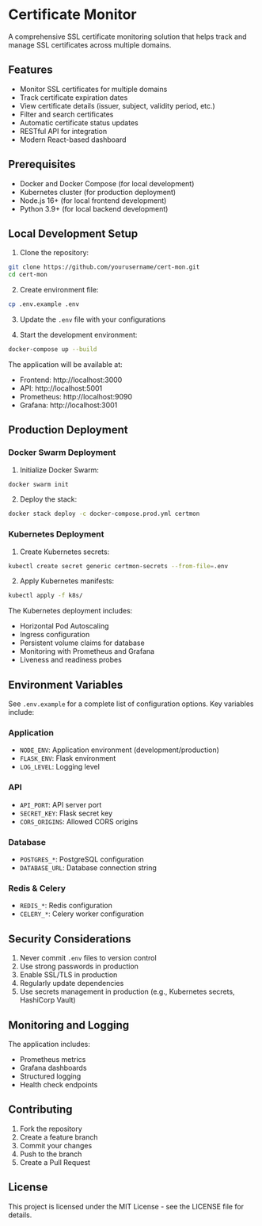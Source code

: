 # Certificate Monitor

A comprehensive SSL certificate monitoring solution that helps track and manage SSL certificates across multiple domains.

## Features

- Monitor SSL certificates for multiple domains
- Track certificate expiration dates
- View certificate details (issuer, subject, validity period, etc.)
- Filter and search certificates
- Automatic certificate status updates
- RESTful API for integration
- Modern React-based dashboard

## Prerequisites

- Docker and Docker Compose (for local development)
- Kubernetes cluster (for production deployment)
- Node.js 16+ (for local frontend development)
- Python 3.9+ (for local backend development)

## Local Development Setup

1. Clone the repository:
```bash
git clone https://github.com/yourusername/cert-mon.git
cd cert-mon
```

2. Create environment file:
```bash
cp .env.example .env
```

3. Update the `.env` file with your configurations

4. Start the development environment:
```bash
docker-compose up --build
```

The application will be available at:
- Frontend: http://localhost:3000
- API: http://localhost:5001
- Prometheus: http://localhost:9090
- Grafana: http://localhost:3001

## Production Deployment

### Docker Swarm Deployment

1. Initialize Docker Swarm:
```bash
docker swarm init
```

2. Deploy the stack:
```bash
docker stack deploy -c docker-compose.prod.yml certmon
```

### Kubernetes Deployment

1. Create Kubernetes secrets:
```bash
kubectl create secret generic certmon-secrets --from-file=.env
```

2. Apply Kubernetes manifests:
```bash
kubectl apply -f k8s/
```

The Kubernetes deployment includes:
- Horizontal Pod Autoscaling
- Ingress configuration
- Persistent volume claims for database
- Monitoring with Prometheus and Grafana
- Liveness and readiness probes

## Environment Variables

See `.env.example` for a complete list of configuration options. Key variables include:

### Application
- `NODE_ENV`: Application environment (development/production)
- `FLASK_ENV`: Flask environment
- `LOG_LEVEL`: Logging level

### API
- `API_PORT`: API server port
- `SECRET_KEY`: Flask secret key
- `CORS_ORIGINS`: Allowed CORS origins

### Database
- `POSTGRES_*`: PostgreSQL configuration
- `DATABASE_URL`: Database connection string

### Redis & Celery
- `REDIS_*`: Redis configuration
- `CELERY_*`: Celery worker configuration

## Security Considerations

1. Never commit `.env` files to version control
2. Use strong passwords in production
3. Enable SSL/TLS in production
4. Regularly update dependencies
5. Use secrets management in production (e.g., Kubernetes secrets, HashiCorp Vault)

## Monitoring and Logging

The application includes:
- Prometheus metrics
- Grafana dashboards
- Structured logging
- Health check endpoints

## Contributing

1. Fork the repository
2. Create a feature branch
3. Commit your changes
4. Push to the branch
5. Create a Pull Request

## License

This project is licensed under the MIT License - see the LICENSE file for details.
